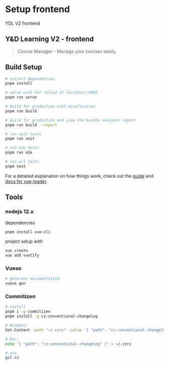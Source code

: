 # Setup frontend
YDL V2 frontend

## Y&D Learning V2 - frontend

> Course Manager - Manage your courses easily.

## Build Setup

``` bash
# install dependencies
pnpm install

# serve with hot reload at localhost:8080
pnpm run serve

# build for production with minification
pnpm run build

# build for production and view the bundle analyzer report
pnpm run build --report

# run unit tests
pnpm run unit

# run e2e tests
pnpm run e2e

# run all tests
pnpm test
```

For a detailed explanation on how things work, check out the [guide](http://vuejs-templates.github.io/webpack/) and [docs for vue-loader](http://vuejs.github.io/vue-loader).

## Tools

### nodejs 12.x

dependencies
``` bash
pnpm install vue-cli
```

project setup with
``` bash
vue create
vue add vuetify
```

### Vuese

``` bash
# generate documentation
vuese gen
```

### Commitizen

``` bash
# install
pnpm i -g commitizen
pnpm install -g cz-conventional-changelog

# Windows:
Set-Content -path "~/.czrc" -value '{ "path": "cz-conventional-changelog" }'

# Mac:
echo '{ "path": "cz-conventional-changelog" }' > ~/.czrc

# use
git cz
```
